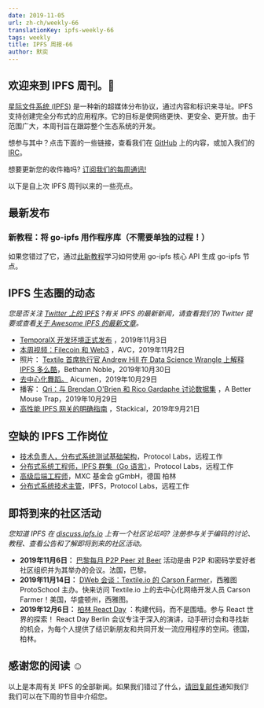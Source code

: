 ```yaml
---
date: 2019-11-05
url: zh-ch/weekly-66
translationKey: ipfs-weekly-66
tags: weekly
title: IPFS 周报-66
author: 默奕
---
```


## 欢迎来到 IPFS 周刊。👋

[星际文件系统 (IPFS)](https://ipfs.io/) 是一种新的超媒体分布协议，通过内容和标识来寻址。IPFS 支持创建完全分布式的应用程序。它的目标是使网络更快、更安全、更开放。由于范围广大，本周刊旨在跟踪整个生态系统的开发。

想参与其中？点击下面的一些链接，查看我们在 [GitHub](https://github.com/ipfs) 上的内容，或加入我们的 [IRC](https://riot.im/app/#/room/#ipfs:matrix.org)。
 
想要更新您的收件箱吗? [订阅我们的每周通讯!](https://tinyletter.com/ipfsnewsletter)

以下是自上次 IPFS 周刊以来的一些亮点。


## 最新发布

### 新教程：将 go-ipfs 用作程序库（不需要单独的过程！） 

如果您错过了它，通过[此新教程](https://github.com/ipfs/go-ipfs/tree/master/docs/examples/go-ipfs-as-a-library)学习如何使用 go-ipfs 核心 API 生成 go-ipfs 节点。 

##  IPFS 生态圈的动态
*您是否关注 [Twitter 上的 IPFS](https://twitter.com/IPFSbot) ?有关 IPFS 的最新新闻，请查看我们的 Twitter 提要或查看[关于 Awesome IPFS 的最新文章](https://awesome.ipfs.io/articles/)。*

*    [TemporalX 开发环境正式发布](https://www.reddit.com/r/ipfs/comments/dqu45y/temporalx_development_environment_is_live/) ，2019年11月3日
*    [本周视频：Filecoin 和 Web3](https://avc.com/2019/11/video-of-the-week-filecoin-and-web3/) ，AVC，2019年11月2日
*   照片： [Textile 首席执行官 Andrew Hill 在 Data Science Wrangle 上解释 IPFS 多么酷](https://twitter.com/bethann_nyc/status/1189725609414385664?s=20)，Bethann Noble，2019年10月30日
*    [去中心化舞蹈。](https://medium.com/the-decentralization-dance-enable-not-control/the-decentralization-dance-a8a670bf852b) Aicumen，2019年10月29日
*    播客： [Qri：与 Brendan O'Brien 和 Rico Gardaphe 讨论数据集](https://bettermousetrap.nyc/podcast/qri-talking-data-sets-with-brendan-obrien-rico-gardaphe/) ，A Better Mouse Trap，2019年10月29日
*    [高性能 IPFS 网关的明确指南](https://blog.stacktical.com/ipfs/gateway/dapp/2019/09/21/ipfs-server-google-cloud-platform.html) ，Stackical，2019年9月21日

## 空缺的 IPFS 工作岗位

+ [技术负责人，分布式系统测试基础架构](https://jobs.lever.co/protocol/1ef5b878-573d-44fc-9fe6-c3745597c1fd)，Protocol Labs，远程工作
+ [分布式系统工程师，IPFS 群集（Go 语言）](https://jobs.lever.co/protocol/29207ca7-76a4-470f-b94a-e24244f9adc1)，Protocol Labs，远程工作
+ [高级后端工程师](https://www.golangprojects.com/golang-go-job-dcr-Senior-Backend-Engineer-Berlin-MXC-Foundation-gGmbH.html)，MXC 基金会 gGmbH，德国 柏林
+ [分布式系统技术主管](https://jobs.lever.co/protocol/9283f9b0-de64-4e1f-a221-5d02b0202198)，IPFS，Protocol Labs，远程工作

## 即将到来的社区活动
*您知道 IPFS 在 [discuss.ipfs.io](https://discuss.ipfs.io/) 上有一个社区论坛吗? 注册参与关于编码的讨论、教程、查看公告和了解即将到来的社区活动。*

+ **2019年11月6日：** [巴黎每月 P2P Peer 对 Beer](https://p2p.paris/en/event/monthly-2/) 活动是由 P2P 和密码学爱好者社区组织并为其举办的会议。法国，巴黎。
+ **2019年11月14日：** [DWeb 会谈：Textile.io 的 Carson Farmer](https://www.meetup.com/ProtoSchool-Seattle-Learn-to-Make-the-Decentralized-Web/events/263590720/)，西雅图 ProtoSchool 主办。快来访问 Textile.io 上的去中心化网络开发人员 Carson Farmer！美国，华盛顿州，西雅图。
+ **2019年12月6日：** [柏林 React Day](https://reactday.berlin/) ：构建代码，而不是围墙。参与 React 世界的探索！ React Day Berlin 会议专注于深入的演讲，动手研讨会和寻找新的机会，为每个人提供了结识新朋友和共同开发一流应用程序的空间。德国，柏林。 

## 感谢您的阅读 ☺️

以上是本周有关 IPFS 的全部新闻。如果我们错过了什么，[请回复邮件](mailto:newsletter@ipfs.io)通知我们! 我们可以在下周的节目中介绍您。

